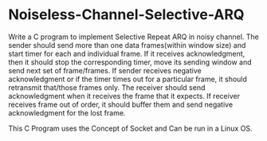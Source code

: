 # Noiseless-Channel-Selective-ARQ

Write a C program to implement Selective Repeat ARQ in noisy channel. The sender should send more than one data frames(within window size) and start  timer for each and individual frame. If it receives acknowledgment, then it should stop the corresponding timer, move its sending window and send next set of  frame/frames. If sender receives negative acknowledgment or if the timer times out for a particular frame,  it should retransmit  that/those frames only. The receiver should send acknowledgment when it receives the frame that it expects. If receiver receives frame out of order, it should buffer them and send negative acknowledgment  for the lost frame.

This C Program uses the Concept of Socket and Can be run in a Linux OS. 
